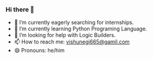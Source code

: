 ### Hi there 👋

- 🔭 I’m currently eagerly searching for internships.
- 🌱 I’m currently learning Python Programing Language.
- 🤔 I’m looking for help with Logic Builders.
- 📫 How to reach me: vishunegi665@gamil.com
- 😄 Pronouns: he/him
<!-- ⚡ Fun fact: ...
- 👯 I’m looking to collaborate on ...
-->
